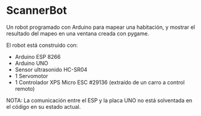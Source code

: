# ScannerBot
Un robot programado con Arduino para mapear una habitación, y mostrar el resultado del mapeo en una ventana creada con pygame.

El robot está construido con:
  - Arduino ESP 8266
  - Arduino UNO
  - Sensor ultrasonido HC-SR04
  - 1 Servomotor
  - 1 Controlador XPS Micro ESC #29136 (extraído de un carro a control remoto)

NOTA: La comunicación entre el ESP y la placa UNO no está solventada en el código en su estado actual.

